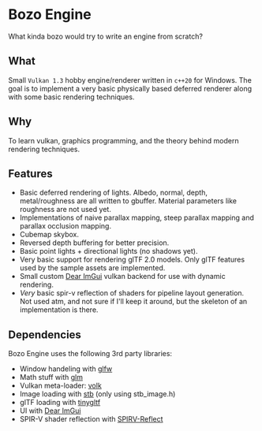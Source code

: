 # Bozo Engine
What kinda bozo would try to write an engine from scratch?

## What
Small `Vulkan 1.3` hobby engine/renderer written in `c++20` for Windows. The goal is to implement a very basic physically based deferred renderer along with some basic rendering techniques.

## Why
To learn vulkan, graphics programming, and the theory behind modern rendering techniques.

## Features
- Basic deferred rendering of lights. Albedo, normal, depth, metal/roughness are all written to gbuffer. Material parameters like roughness are not used yet.
- Implementations of naive parallax mapping, steep parallax mapping and parallax occlusion mapping.
- Cubemap skybox.
- Reversed depth buffering for better precision.
- Basic point lights + directional lights (no shadows yet).
- Very basic support for rendering glTF 2.0 models. Only glTF features used by the sample assets are implemented.
- Small custom [Dear ImGui](https://github.com/ocornut/imgui) vulkan backend for use with dynamic rendering.
- *Very* basic spir-v reflection of shaders for pipeline layout generation. Not used atm, and not sure if I'll keep it around, but the skeleton of an implementation is there.

## Dependencies
Bozo Engine uses the following 3rd party libraries:
- Window handeling with [glfw](https://github.com/glfw/glfw)
- Math stuff with [glm](https://github.com/g-truc/glm)
- Vulkan meta-loader: [volk](https://github.com/zeux/volk)
- Image loading with [stb](https://github.com/nothings/stb) (only using stb_image.h)
- glTF loading with [tinygltf](https://github.com/syoyo/tinygltf)
- UI with [Dear ImGui](https://github.com/ocornut/imgui)
- SPIR-V shader reflection with [SPIRV-Reflect](https://github.com/KhronosGroup/SPIRV-Reflect)
